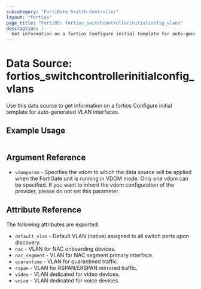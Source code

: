 ```yaml
---
subcategory: "FortiGate Switch-Controller"
layout: "fortios"
page_title: "FortiOS: fortios_switchcontrollerinitialconfig_vlans"
description: |-
  Get information on a fortios Configure initial template for auto-generated VLAN interfaces.
---
```


# Data Source: fortios_switchcontrollerinitialconfig_vlans
Use this data source to get information on a fortios Configure initial template for auto-generated VLAN interfaces.


## Example Usage

```hcl

```

## Argument Reference

* `vdomparam` - Specifies the vdom to which the data source will be applied when the FortiGate unit is running in VDOM mode. Only one vdom can be specified. If you want to inherit the vdom configuration of the provider, please do not set this parameter.

## Attribute Reference

The following attributes are exported:

* `default_vlan` - Default VLAN (native) assigned to all switch ports upon discovery.
* `nac` - VLAN for NAC onboarding devices.
* `nac_segment` - VLAN for NAC segment primary interface.
* `quarantine` - VLAN for quarantined traffic.
* `rspan` - VLAN for RSPAN/ERSPAN mirrored traffic.
* `video` - VLAN dedicated for video devices.
* `voice` - VLAN dedicated for voice devices.
